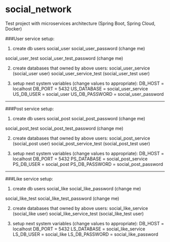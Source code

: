 # social_network
Test project with microservices architecture (Spring Boot, Spring Cloud, Docker)

###User service setup:

1. create db users
social_user
social_user_password (change me)

social_user_test
social_user_test_password (change me)

2. create databases that owned by above users:
social_user_service (social_user user)
social_user_service_test (social_user_test user)

3. setup next system variables (change values to appropriate):
DB_HOST = localhost
DB_PORT = 5432
US_DATABASE = social_user_service
US_DB_USER = social_user
US_DB_PASSWORD = social_user_password
---


###Post service setup:

1. create db users
social_post
social_post_password (change me)

social_post_test
social_post_test_password (change me)

2. create databases that owned by above users:
social_post_service (social_post user)
social_post_service_test (social_post_test user)

3. setup next system variables (change values to appropriate):
DB_HOST = localhost
DB_PORT = 5432
PS_DATABASE = social_post_service
PS_DB_USER = social_post
PS_DB_PASSWORD = social_post_password
---


###Like service setup:

1. create db users
social_like
social_like_password (change me)

social_like_test
social_like_test_password (change me)

2. create databases that owned by above users:
social_like_service (social_like user)
social_like_service_test (social_like_test user)

3. setup next system variables (change values to appropriate):
DB_HOST = localhost
DB_PORT = 5432
LS_DATABASE = social_like_service
LS_DB_USER = social_like
LS_DB_PASSWORD = social_like_password